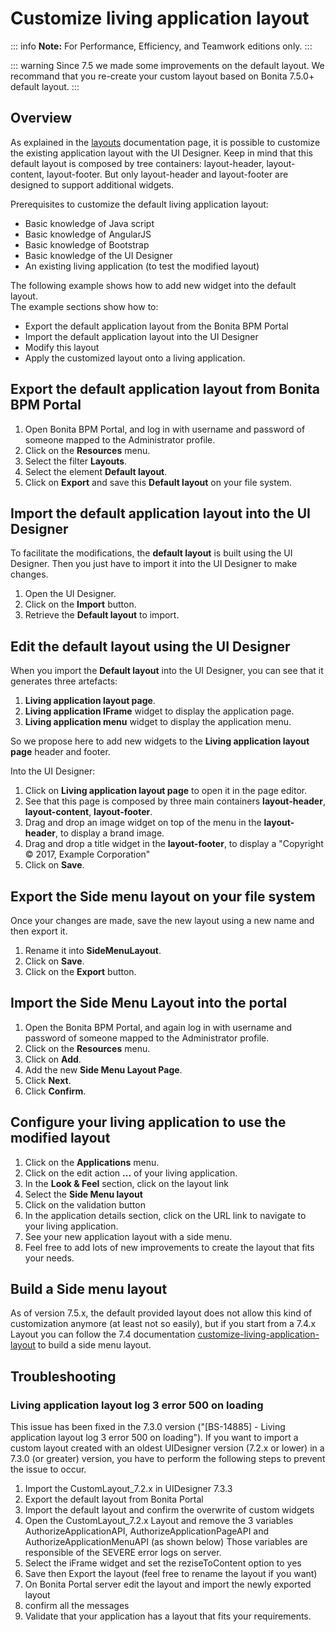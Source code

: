 # Customize living application layout

::: info
**Note:** For Performance, Efficiency, and Teamwork editions only.
:::

::: warning
Since 7.5 we made some improvements on the default layout.
We recommand that you re-create your custom layout based on Bonita 7.5.0+ default layout.
:::

 ## Overview

As explained in the [layouts](layouts.md) documentation page, it is possible to customize the existing application layout with the UI Designer.
Keep in mind that this default layout is composed by tree containers: layout-header, layout-content, layout-footer. But only layout-header and layout-footer are designed to support additional widgets.

Prerequisites to customize the default living application layout:

* Basic knowledge of Java script
* Basic knowledge of AngularJS
* Basic knowledge of Bootstrap
* Basic knowledge of the UI Designer
* An existing living application (to test the modified layout)

The following example shows how to add new widget into the default layout.  
The example sections show how to:
* Export the default application layout from the Bonita BPM Portal
* Import the default application layout into the UI Designer
* Modify this layout
* Apply the customized layout onto a living application.

 ## Export the default application layout from Bonita BPM Portal

1. Open Bonita BPM Portal, and log in with username and password of someone mapped to the Administrator profile.
2. Click on the **Resources** menu.
3. Select the filter **Layouts**.
4. Select the element **Default layout**.
5. Click on **Export** and save this **Default layout** on your file system.

## Import the default application layout into the UI Designer

To facilitate the modifications, the **default layout** is built using the UI Designer. Then you just have to import it into the UI Designer to make changes.

1. Open the UI Designer.
2. Click on the **Import** button.
3. Retrieve the **Default layout** to import.

## Edit the default layout using the UI Designer

When you import the **Default layout** into the UI Designer, you can see that it generates three artefacts:

1. **Living application layout page**.
2. **Living application IFrame** widget to display the application page.
3. **Living application menu** widget to display the application menu.

So we propose here to add new widgets to the **Living application layout page** header and footer.

Into the UI Designer:

1. Click on **Living application layout page** to open it in the page editor.
2. See that this page is composed by three main containers **layout-header**, **layout-content**, **layout-footer**.
3. Drag and drop an image widget on top of the menu in the **layout-header**, to display a brand image. 
4. Drag and drop a title widget in the **layout-footer**, to display a "Copyright © 2017, Example Corporation"
5. Click on **Save**.

## Export the Side menu layout on your file system

Once your changes are made, save the new layout using a new name and then export it.

1. Rename it into **SideMenuLayout**.
2. Click on **Save**.
3. Click on the **Export** button.

## Import the **Side Menu Layout** into the portal

1. Open the Bonita BPM Portal, and again log in with username and password of someone mapped to the Administrator profile.
2. Click on the **Resources** menu.
3. Click on **Add**.
4. Add the new **Side Menu Layout Page**.
5. Click **Next**.
6. Click **Confirm**.

## Configure your living application to use the modified layout

1. Click on the **Applications** menu.
2. Click on the edit action **...** of your living application.
3. In the **Look & Feel** section, click on the layout link
4. Select the **Side Menu layout**
5. Click on the validation button
6. In the application details section, click on the URL link to navigate to your living application.
7. See your new application layout with a side menu.
8. Feel free to add lots of new improvements to create the layout that fits your needs.

## Build a Side menu layout
As of version 7.5.x, the default provided layout does not allow this kind of customization anymore (at least not so easily), but if you start from a 7.4.x Layout you can follow the 7.4 documentation [customize-living-application-layout](/7.4?page=customize-living-application-layout#toc3) to build a side menu layout.

## Troubleshooting

### Living application layout log 3 error 500 on loading

This issue has been fixed in the 7.3.0 version ("[BS-14885] - Living application layout log 3 error 500 on loading").
If you want to import a custom layout created with an oldest UIDesigner version (7.2.x or lower) in a 7.3.0 (or greater) version, you have to perform the following
steps to prevent the issue to occur.

1. Import the CustomLayout_7.2.x in UIDesigner 7.3.3  
2. Export the default layout from Bonita Portal  
3. Import the default layout and confirm the overwrite of custom widgets  
4. Open the CustomLayout_7.2.x Layout and remove the 3 variables AuthorizeApplicationAPI, AuthorizeApplicationPageAPI and AuthorizeApplicationMenuAPI (as shown below) 
Those variables are responsible of the SEVERE error logs on server.  
5. Select the iFrame widget and set the reziseToContent option to yes  
6. Save then Export the layout (feel free to rename the layout if you want)  
7. On Bonita Portal server edit the layout and import the newly exported layout  
8. confirm all the messages  
9. Validate that your application has a layout that fits your requirements. 

